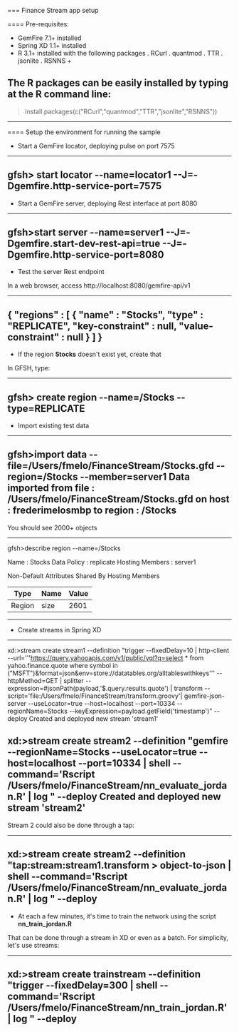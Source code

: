 === Finance Stream app setup

==== Pre-requisites:
- GemFire 7.1+ installed
- Spring XD 1.1+ installed
- R 3.1+ installed with the following packages
. RCurl
. quantmod
. TTR
. jsonlite
. RSNNS +

The R packages can be easily installed by typing at the R command line: 
----
> install.packages(c("RCurl","quantmod","TTR","jsonlite","RSNNS"))
----

==== Setup the environment for running the sample


* Start a GemFire locator, deploying pulse on port 7575

----
gfsh> start locator --name=locator1 --J=-Dgemfire.http-service-port=7575
----

* Start a GemFire server, deploying Rest interface at port 8080

----
gfsh>start server --name=server1 --J=-Dgemfire.start-dev-rest-api=true --J=-Dgemfire.http-service-port=8080
----

* Test the server Rest endpoint

In a web browser, access http://localhost:8080/gemfire-api/v1

----
{
  "regions" : [ {
    "name" : "Stocks",
    "type" : "REPLICATE",
    "key-constraint" : null,
    "value-constraint" : null
  } ]
}
----

* If the region __Stocks__ doesn't exist yet, create that

In GFSH, type:

----
gfsh> create region --name=/Stocks --type=REPLICATE
----

* Import existing test data

----
gfsh>import data --file=/Users/fmelo/FinanceStream/Stocks.gfd --region=/Stocks --member=server1
Data imported from file : /Users/fmelo/FinanceStream/Stocks.gfd on host : frederimelosmbp to region : /Stocks
----

You should see 2000+ objects

----
gfsh>describe region --name=/Stocks

Name            : Stocks
Data Policy     : replicate
Hosting Members : server1

Non-Default Attributes Shared By Hosting Members

 Type  | Name | Value
------ | ---- | -----
Region | size | 2601
----


* Create streams in Spring XD

----
xd:>stream create stream1 --definition "trigger --fixedDelay=10 | http-client --url='''https://query.yahooapis.com/v1/public/yql?q=select * from yahoo.finance.quote where symbol in (\"MSFT\")&format=json&env=store://datatables.org/alltableswithkeys''' --httpMethod=GET | splitter --expression=#jsonPath(payload,'$.query.results.quote') | transform --script='file:/Users/fmelo/FinanceStream/transform.groovy'| gemfire-json-server --useLocator=true --host=localhost --port=10334 --regionName=Stocks --keyExpression=payload.getField('timestamp')" --deploy
Created and deployed new stream 'stream1'

xd:>stream create stream2 --definition "gemfire --regionName=Stocks --useLocator=true --host=localhost --port=10334 | shell --command='Rscript /Users/fmelo/FinanceStream/nn_evaluate_jordan.R' | log " --deploy
Created and deployed new stream 'stream2'
----

Stream 2 could also be done through a tap:

----
xd:>stream create stream2 --definition "tap:stream:stream1.transform > object-to-json | shell --command='Rscript /Users/fmelo/FinanceStream/nn_evaluate_jordan.R' | log " --deploy
----

* At each a few minutes, it's time to train the network using the script __nn_train_jordan.R__

That can be done through a stream in XD or even as a batch. For simplicity, let's use streams:

----
xd:>stream create trainstream --definition "trigger --fixedDelay=300 | shell --command='Rscript /Users/fmelo/FinanceStream/nn_train_jordan.R' | log " --deploy
----
